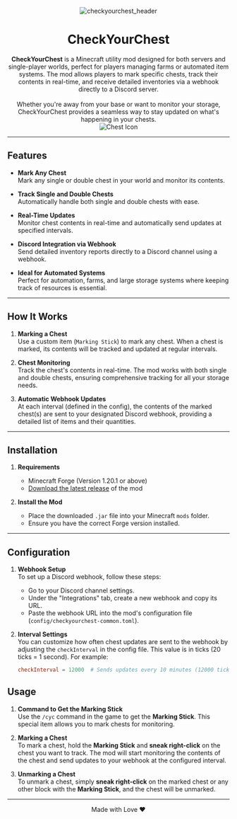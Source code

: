 <p align="center">
  <img src="https://github.com/user-attachments/assets/aff5f6d0-e6aa-4339-9aeb-2bee402dbfe4" alt="checkyourchest_header""/>
</p>

<h1 align="center">CheckYourChest</h1>





<p align="center">
  <strong>CheckYourChest</strong> is a Minecraft utility mod designed for both servers and single-player worlds, perfect for players managing farms or automated item systems. The mod allows players to mark specific chests, track their contents in real-time, and receive detailed inventories via a webhook directly to a Discord server.<br><br>
Whether you're away from your base or want to monitor your storage, CheckYourChest provides a seamless way to stay updated on what's happening in your chests. <br>
  <img src="https://minecraft.wiki/images/Invicon_Chest.png" alt="Chest Icon" />
</p>

---

## Features

- **Mark Any Chest**  
  Mark any single or double chest in your world and monitor its contents.

  
- **Track Single and Double Chests**  
  Automatically handle both single and double chests with ease.
  
- **Real-Time Updates**  
  Monitor chest contents in real-time and automatically send updates at specified intervals.

- **Discord Integration via Webhook**  
  Send detailed inventory reports directly to a Discord channel using a webhook.

- **Ideal for Automated Systems**  
  Perfect for automation, farms, and large storage systems where keeping track of resources is essential.

---

## How It Works

1. **Marking a Chest**  
   Use a custom item (`Marking Stick`) to mark any chest. When a chest is marked, its contents will be tracked and updated at regular intervals.

2. **Chest Monitoring**  
   Track the chest's contents in real-time. The mod works with both single and double chests, ensuring comprehensive tracking for all your storage needs.

3. **Automatic Webhook Updates**  
   At each interval (defined in the config), the contents of the marked chest(s) are sent to your designated Discord webhook, providing a detailed list of items and their quantities.

---

## Installation

1. **Requirements**
   - Minecraft Forge (Version 1.20.1 or above)
   - [Download the latest release](https://github.com/your-repo/checkyourchest/releases) of the mod

2. **Install the Mod**
   - Place the downloaded `.jar` file into your Minecraft `mods` folder.
   - Ensure you have the correct Forge version installed.

---

## Configuration

1. **Webhook Setup**  
   To set up a Discord webhook, follow these steps:
   - Go to your Discord channel settings.
   - Under the "Integrations" tab, create a new webhook and copy its URL.
   - Paste the webhook URL into the mod's configuration file (`config/checkyourchest-common.toml`).

2. **Interval Settings**  
   You can customize how often chest updates are sent to the webhook by adjusting the `checkInterval` in the config file. This value is in ticks (20 ticks = 1 second). For example:
   ```toml
   checkInterval = 12000  # Sends updates every 10 minutes (12000 ticks)

## Usage

1. **Command to Get the Marking Stick**  
   Use the `/cyc` command in the game to get the **Marking Stick**. This special item allows you to mark chests for monitoring.

2. **Marking a Chest**  
   To mark a chest, hold the **Marking Stick** and **sneak right-click** on the chest you want to track. The mod will start monitoring the contents of the chest and send updates to your webhook at the configured interval.

3. **Unmarking a Chest**  
   To unmark a chest, simply **sneak right-click** on the marked chest or any other block with the **Marking Stick**, and the chest will be unmarked.

---
<p align="center">Made with Love ❤️</p>
